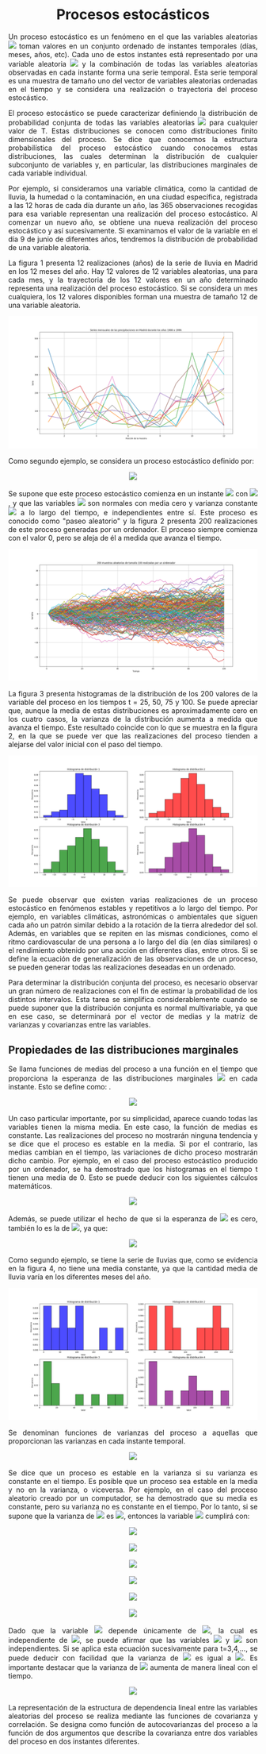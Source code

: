 <h1 align="center"> Procesos estocásticos</h1>

<p align="justify">Un proceso estocástico es un fenómeno en el que las variables aleatorias <img src = "https://latex.codecogs.com/svg.image?Z_{T}"> toman valores en un conjunto ordenado de instantes temporales (días, meses, años, etc). Cada uno de estos instantes está representado por una variable aleatoria <img src = "https://latex.codecogs.com/svg.image?z_{T}"> y la combinación de todas las variables aleatorias observadas en cada instante forma una serie temporal. Esta serie temporal es una muestra de tamaño uno del vector de variables aleatorias ordenadas en el tiempo y se considera una realización o trayectoria del proceso estocástico.</p> 

<p align="justify">El proceso estocástico se puede caracterizar definiendo la distribución de probabilidad conjunta de todas las variables aleatorias <img src="https://latex.codecogs.com/svg.image?(z_{1},&space;...,&space;z_{t},&space;...,&space;z_{T})"> para cualquier valor de T. Estas distribuciones se conocen como distribuciones finito dimensionales del proceso. Se dice que conocemos la estructura probabilística del proceso estocástico cuando conocemos estas distribuciones, las cuales determinan la distribución de cualquier subconjunto de variables y, en particular, las distribuciones marginales de cada variable individual.</p> 

<p align="justify">Por ejemplo, si consideramos una variable climática, como la cantidad de lluvia, la humedad o la contaminación, en una ciudad específica, registrada a las 12 horas de cada día durante un año, las 365 observaciones recogidas para esa variable representan una realización del proceso estocástico. Al comenzar un nuevo año, se obtiene una nueva realización del proceso estocástico y así sucesivamente. Si examinamos el valor de la variable en el día 9 de junio de diferentes años, tendremos la distribución de probabilidad de una variable aleatoria. </p> 

<p align="justify">La figura 1 presenta 12 realizaciones (años) de la serie de lluvia en Madrid en los 12 meses del año. Hay 12 valores de 12 variables aleatorias, una para cada mes, y la trayectoria de los 12 valores en un año determinado representa una realización del proceso estocástico. Si se considera un mes cualquiera, los 12 valores disponibles forman una muestra de tamaño 12 de una variable aleatoria.</p>

<p align="center"><img src="https://github.com/topassky/Analitica-de-datos/blob/master/3.%20Procesos%20estocasticos/Figure_1.png"> </p>

<p align="justify">Como segundo ejemplo, se considera un proceso estocástico definido por:</p>

<p align="center"><img src="https://latex.codecogs.com/svg.image?z_{t}=z_{t-1}&plus;a_{t}"></p>

<p align="justify">Se supone que este proceso estocástico comienza en un instante <img src="https://latex.codecogs.com/svg.image?t=0"> con <img src="https://latex.codecogs.com/svg.image?z_{0}=0">, y que las variables <img src="https://latex.codecogs.com/svg.image?a_{t}"> son normales con media cero y varianza constante <img src="https://latex.codecogs.com/svg.image?\sigma&space;^{2}"> a lo largo del tiempo, e independientes entre sí. Este proceso es conocido como "paseo aleatorio" y la figura 2 presenta 200 realizaciones de este proceso generadas por un ordenador. El proceso siempre comienza con el valor 0, pero se aleja de él a medida que avanza el tiempo.</p> 

<p align="center"><img src="https://github.com/topassky/Analitica-de-datos/blob/master/3.%20Procesos%20estocasticos/Figure_2.png"> </p>


<p align="justify">La figura 3 presenta histogramas de la distribución de los 200 valores de la variable del proceso en los tiempos t = 25, 50, 75 y 100. Se puede apreciar que, aunque la media de estas distribuciones es aproximadamente cero en los cuatro casos, la varianza de la distribución aumenta a medida que avanza el tiempo. Este resultado coincide con lo que se muestra en la figura 2, en la que se puede ver que las realizaciones del proceso tienden a alejarse del valor inicial con el paso del tiempo.</p>

<p align="center"><img src="https://github.com/topassky/Analitica-de-datos/blob/master/3.%20Procesos%20estocasticos/Figure_3.png"> </p>

<p align="justify">Se puede observar que existen varias realizaciones de un proceso estocástico en fenómenos estables y repetitivos a lo largo del tiempo. Por ejemplo, en variables climáticas, astronómicas o ambientales que siguen cada año un patrón similar debido a la rotación de la tierra alrededor del sol. Además, en variables que se repiten en las mismas condiciones, como el ritmo cardiovascular de una persona a lo largo del día (en días similares) o el rendimiento obtenido por una acción en diferentes días, entre otros. Si se define la ecuación de generalización de las observaciones de un proceso, se pueden generar todas las realizaciones deseadas en un ordenado.</p>

<p align="justify">Para determinar la distribución conjunta del proceso, es necesario observar un gran número de realizaciones con el fin de estimar la probabilidad de los distintos intervalos. Esta tarea se simplifica considerablemente cuando se puede suponer que la distribución conjunta es normal multivariable, ya que en ese caso, se determinará por el vector de medias y la matriz de varianzas y covarianzas entre las variables.</p>

<h2>Propiedades de las distribuciones marginales</h1>

<p align="justify">Se llama funciones de medias del proceso a una función en el tiempo que proporciona la esperanza de las distribuciones marginales <img src="https://latex.codecogs.com/svg.image?z_{t}"> en cada instante. Esto se define como: .</p>

<p align="center"><img src="https://latex.codecogs.com/svg.image?E[z_{t}]&amp;space;=&amp;space;\mu_{t}"></p>

<p align="justify">Un caso particular importante, por su simplicidad, aparece cuando todas las variables tienen la misma media. En este caso, la función de medias es constante. Las realizaciones del proceso no mostrarán ninguna tendencia y se dice que el proceso es estable en la media. Si por el contrario, las medias cambian en el tiempo, las variaciones de dicho proceso mostrarán dicho cambio. Por ejemplo, en el caso del proceso estocástico producido por un ordenador, se ha demostrado que los histogramas en el tiempo t tienen una media de 0. Esto se puede deducir con los siguientes cálculos matemáticos. </p>

<p align="center"><img src="https://latex.codecogs.com/svg.image?E[z_{1}]=0&plus;E[a_{1}]=0&space;"></p>

<p align="justify">Además, se puede utilizar el hecho de que si la esperanza de <img src="https://latex.codecogs.com/svg.image?z_{t-1}&amp;space;"> es cero, también lo es la de <img src="https://latex.codecogs.com/svg.image?z_{t}">, ya que: </p>

<p align="center"><img src="https://latex.codecogs.com/svg.image?E[z_{t}]=E[z_{t-1}]&amp;plus;E(a_{t})=0&amp;space;"></p>

<p align="justify">Como segundo ejemplo, se tiene la serie de lluvias que, como se evidencia en la figura 4, no tiene una media constante, ya que la cantidad media de lluvia varía en los diferentes meses del año. </p>

<p align="center"><img src="https://github.com/topassky/Analitica-de-datos/blob/master/3.%20Procesos%20estocasticos/Figure_4.png"></p>

<p align="justify">Se denominan funciones de varianzas del proceso a aquellas que proporcionan las varianzas en cada instante temporal.  </p>

<p align="center"><img src="https://latex.codecogs.com/svg.image?Var(z_{t})=\sigma_{t}^{2}&amp;space;"></p>

<p align="justify">Se dice que un proceso es estable en la varianza si su varianza es constante en el tiempo. Es posible que un proceso sea estable en la media y no en la varianza, o viceversa. Por ejemplo, en el caso del proceso aleatorio creado por un computador, se ha demostrado que su media es constante, pero su varianza no es constante en el tiempo. Por lo tanto, si se supone que la varianza de <img src="https://latex.codecogs.com/svg.image?a_{t}">  es <img src="https://latex.codecogs.com/svg.image?\sigma^{2}&amp;space;">, entonces la variable <img src = "https://latex.codecogs.com/svg.image?z_{2}"> cumplirá con:</p>

<p align="center"><img src="https://latex.codecogs.com/svg.image?z_{t}=z_{t-1}&plus;a_{t}"></p>

<p align="center"><img src="https://latex.codecogs.com/svg.image?z_{1}=z_{0}&plus;a_{t}"></p>

<p align="center"><img src="https://latex.codecogs.com/svg.image?z_{2}=z_{0}&plus;a_{t}&plus;a_{t}"></p>

<p align="center"><img src="https://latex.codecogs.com/svg.image?z_{2}=0&plus;2a_{t}"></p>

<p align="center"><img src="https://latex.codecogs.com/svg.image?Var(z_{2})=2Var(a_{t})"></p>

<p align="center"><img src="https://latex.codecogs.com/svg.image?Var(z_{2})=E(z_{2}^{2})=E(z_{1}^{2}&plus;a_{2}^{2}&plus;2z_{1}a_{2})=2\sigma^{2}"></p>

<p align="justify">Dado que la variable <img src="https://latex.codecogs.com/svg.image?z_{1}"> depende únicamente de <img src="https://latex.codecogs.com/svg.image?a_{1}">, la cual es independiente de <img src="https://latex.codecogs.com/svg.image?a_{2}">, se puede afirmar que las variables <img src="https://latex.codecogs.com/svg.image?z_{1}"> y <img src="https://latex.codecogs.com/svg.image?a_{2}"> son independientes. Si se aplica esta ecuación sucesivamente para t=3,4,..., se puede deducir con facilidad que la varianza de <img src="https://latex.codecogs.com/svg.image?z_{t}"> es igual a <img src="https://latex.codecogs.com/svg.image?t\sigma^{2}">. Es importante destacar que la varianza de <img src="https://latex.codecogs.com/svg.image?z_{t}"> aumenta de manera lineal con el tiempo.</p>

<p align="center"><img src="https://latex.codecogs.com/svg.image?Var(z_{t})=t\sigma^{2}"></p>

<p align="justify">La representación de la estructura de dependencia lineal entre las variables aleatorias del proceso se realiza mediante las funciones de covarianza y correlación. Se designa como función de autocovarianzas del proceso a la función de dos argumentos que describe la covarianza entre dos variables del proceso en dos instantes diferentes.</p>
















